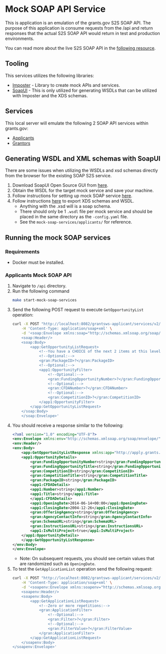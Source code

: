# Mock SOAP API Service
This is application is an emulation of the grants.gov S2S SOAP API. The purpose of this application is consume requests from the /api and return responses that the actual S2S SOAP API would return in test and production environments.

You can read more about the live S2S SOAP API in the [following resource](https://www.grants.gov/system-to-system).

## Tooling
This services utilizes the following libraries:
- [Imposter](https://docs.imposter.sh/) - Library to create mock APIs and services.
- [SoapUI](https://www.soapui.org/) - This is only utilized for generating WSDLs that can be utilized with Imposter and the XDS schemas.

## Services
This local server will emulate the following 2 SOAP API services within grants.gov:
- [Applicants](https://www.grants.gov/system-to-system/applicant-system-to-system)
- [Grantors](https://www.grants.gov/system-to-system/grantor-system-to-system/)

## Generating WSDL and XML schemas with SoapUI
There are some issues when utilizing the WSDLs and xsd schemas directly from the browser for the existing SOAP S2S service.
1. Download SoapUI Open Source GUI from [here](https://www.soapui.org/).
2. Obtain the WSDL for the target mock service and save your machine.
3. Follow instructions for setting up mock SOAP service [here](https://www.soapui.org/docs/soap-mocking/service-mocking-overview/).
4. Follow instructions [here](https://stackoverflow.com/a/30366762) to export XDS schemas and WSDL.
    - Anything with the .xsd will is a soap schema.
    - There should only be 1 `.wsdl` file per mock service and should be placed in the same directory as the `-config.yaml` file.
    - See the `mock-soap-services/applicants/` for reference.

## Running the mock SOAP services
### Requirements
- Docker must be installed.

### Applicants Mock SOAP API
1. Navigate to `/api` directory.
2. Run the following command
    ```bash
    make start-mock-soap-services
    ```
3. Send the following POST request to execute `GetOpportunityList` operation:
    ```bash
    curl -X POST "http://localhost:8082/grantsws-applicant/services/v2/ApplicantWebServicesSoapPort/" \
        -H 'Content-Type: application/soap+xml' \
        -d '<soap:Envelope xmlns:soap="http://schemas.xmlsoap.org/soap/envelope/" xmlns:app="http://apply.grants.gov/services/ApplicantWebServices-V2.0" xmlns:gran="http://apply.grants.gov/system/GrantsCommonElements-V1.0" xmlns:app1="http://apply.grants.gov/system/ApplicantCommonElements-V1.0">
        <soap:Header/>
        <soap:Body>
            <app:GetOpportunityListRequest>
                <!--You have a CHOICE of the next 2 items at this level-->
                <!--Optional:-->
                <gran:PackageID>?</gran:PackageID>
                <!--Optional:-->
                <app1:OpportunityFilter>
                    <!--Optional:-->
                    <gran:FundingOpportunityNumber>?</gran:FundingOpportunityNumber>
                    <!--Optional:-->
                    <gran:CFDANumber>?</gran:CFDANumber>
                    <!--Optional:-->
                    <gran:CompetitionID>?</gran:CompetitionID>
                </app1:OpportunityFilter>
            </app:GetOpportunityListRequest>
        </soap:Body>
        </soap:Envelope>'
    ```
4. You should receive a response similar to the following:
    ```xml
    <?xml version="1.0" encoding="UTF-8"?>
    <env:Envelope xmlns:env="http://schemas.xmlsoap.org/soap/envelope/">
    <env:Header/>
    <env:Body>
        <app:GetOpportunityListResponse xmlns:app="http://apply.grants.gov/services/ApplicantWebServices-V2.0" xmlns:app1="http://apply.grants.gov/system/ApplicantCommonElements-V1.0" xmlns:gran="http://apply.grants.gov/system/GrantsCommonElements-V1.0">
        <app1:OpportunityDetails>
            <gran:FundingOpportunityNumber>string</gran:FundingOpportunityNumber>
            <gran:FundingOpportunityTitle>string</gran:FundingOpportunityTitle>
            <gran:CompetitionID>string</gran:CompetitionID>
            <gran:CompetitionTitle>string</gran:CompetitionTitle>
            <gran:PackageID>string</gran:PackageID>
            <app1:CFDADetails>
            <app1:Number>string</app1:Number>
            <app1:Title>string</app1:Title>
            </app1:CFDADetails>
            <app1:OpeningDate>2014-06-14+00:00</app1:OpeningDate>
            <app1:ClosingDate>2004-12-26</app1:ClosingDate>
            <gran:OfferingAgency>string</gran:OfferingAgency>
            <gran:AgencyContactInfo>string</gran:AgencyContactInfo>
            <gran:SchemaURL>string</gran:SchemaURL>
            <gran:InstructionsURL>string</gran:InstructionsURL>
            <app1:IsMultiProject>true</app1:IsMultiProject>
        </app1:OpportunityDetails>
        </app:GetOpportunityListResponse>
    </env:Body>
    </env:Envelope>
    ```
    - Note: On subsequent requests, you should see certain values that are randomized such as `OpeningDate`.
5. To test the `GetApplicationList` operation send the following request:
    ```bash
    curl -X POST "http://localhost:8082/grantsws-applicant/services/v2/ApplicantWebServicesSoapPort/" \
        -H 'Content-Type: application/soap+xml' \
        -d '<soapenv:Envelope xmlns:soapenv="http://schemas.xmlsoap.org/soap/envelope/" xmlns:app="http://apply.grants.gov/services/ApplicantWebServices-V2.0" xmlns:gran="http://apply.grants.gov/system/GrantsCommonElements-V1.0">
        <soapenv:Header/>
        <soapenv:Body>
            <app:GetApplicationListRequest>
                <!--Zero or more repetitions:-->
                <gran:ApplicationFilter>
                    <!--Optional:-->
                    <gran:Filter>?</gran:Filter>
                    <!--Optional:-->
                    <gran:FilterValue>?</gran:FilterValue>
                </gran:ApplicationFilter>
            </app:GetApplicationListRequest>
        </soapenv:Body>
   </soapenv:Envelope>'
    ```
